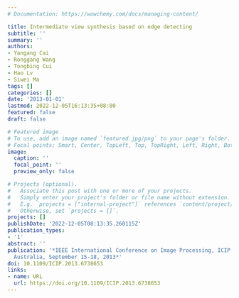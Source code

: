 ```yaml
---
# Documentation: https://wowchemy.com/docs/managing-content/

title: Intermediate view synthesis based on edge detecting
subtitle: ''
summary: ''
authors:
- Yangang Cai
- Ronggang Wang
- Tongbing Cui
- Hao Lv
- Siwei Ma
tags: []
categories: []
date: '2013-01-01'
lastmod: 2022-12-05T16:13:35+08:00
featured: false
draft: false

# Featured image
# To use, add an image named `featured.jpg/png` to your page's folder.
# Focal points: Smart, Center, TopLeft, Top, TopRight, Left, Right, BottomLeft, Bottom, BottomRight.
image:
  caption: ''
  focal_point: ''
  preview_only: false

# Projects (optional).
#   Associate this post with one or more of your projects.
#   Simply enter your project's folder or file name without extension.
#   E.g. `projects = ["internal-project"]` references `content/project/deep-learning/index.md`.
#   Otherwise, set `projects = []`.
projects: []
publishDate: '2022-12-05T08:13:35.260115Z'
publication_types:
- '1'
abstract: ''
publication: '*IEEE International Conference on Image Processing, ICIP 2013, Melbourne,
  Australia, September 15-18, 2013*'
doi: 10.1109/ICIP.2013.6738653
links:
- name: URL
  url: https://doi.org/10.1109/ICIP.2013.6738653
---
```

